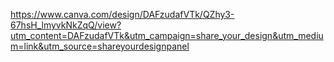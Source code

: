 https://www.canva.com/design/DAFzudafVTk/QZhy3-67hsH_lmyvkNkZqQ/view?utm_content=DAFzudafVTk&utm_campaign=share_your_design&utm_medium=link&utm_source=shareyourdesignpanel
